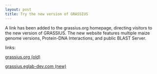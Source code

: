 ```yaml
---
layout: post
title: Try the new version of GRASSIUS
---
```


A link has been added to the grassius.org homepage, directing visitors to the new version of GRASSIUS. The new website features multiple maize genome versions, Protein-DNA Interactions,
and public BLAST Server. 

links:

[grassius.org (old)](https://grassius.org)

[grassius.eglab-dev.com (new)](https://grassius.eglab-dev.com)